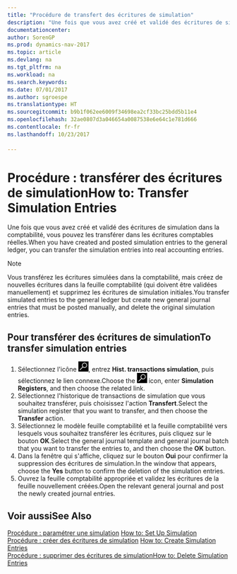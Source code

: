 ```yaml
---
title: "Procédure de transfert des écritures de simulation"
description: "Une fois que vous avez créé et validé des écritures de simulation dans la comptabilité, vous pouvez les transférer dans les écritures comptables réelles."
documentationcenter: 
author: SorenGP
ms.prod: dynamics-nav-2017
ms.topic: article
ms.devlang: na
ms.tgt_pltfrm: na
ms.workload: na
ms.search.keywords: 
ms.date: 07/01/2017
ms.author: sgroespe
ms.translationtype: HT
ms.sourcegitcommit: b9b1f062ee6009f34698ea2cf33bc25bdd5b11e4
ms.openlocfilehash: 32ae0807d3a046654a0087538e6e64c1e781d666
ms.contentlocale: fr-fr
ms.lasthandoff: 10/23/2017

---
```

# <a name="how-to-transfer-simulation-entries"></a><span data-ttu-id="a1c8e-103">Procédure : transférer des écritures de simulation</span><span class="sxs-lookup"><span data-stu-id="a1c8e-103">How to: Transfer Simulation Entries</span></span>
<span data-ttu-id="a1c8e-104">Une fois que vous avez créé et validé des écritures de simulation dans la comptabilité, vous pouvez les transférer dans les écritures comptables réelles.</span><span class="sxs-lookup"><span data-stu-id="a1c8e-104">When you have created and posted simulation entries to the general ledger, you can transfer the simulation entries into real accounting entries.</span></span>  

> [!NOTE]  
>  <span data-ttu-id="a1c8e-105">Vous transférez les écritures simulées dans la comptabilité, mais créez de nouvelles écritures dans la feuille comptabilité (qui doivent être validées manuellement) et supprimez les écritures de simulation initiales.</span><span class="sxs-lookup"><span data-stu-id="a1c8e-105">You transfer simulated entries to the general ledger but create new general journal entries that must be posted manually, and delete the original simulation entries.</span></span>  

## <a name="to-transfer-simulation-entries"></a><span data-ttu-id="a1c8e-106">Pour transférer des écritures de simulation</span><span class="sxs-lookup"><span data-stu-id="a1c8e-106">To transfer simulation entries</span></span>  

1.  <span data-ttu-id="a1c8e-107">Sélectionnez l'icône ![Page ou état pour la recherche](../../media/ui-search/search_small.png "Page ou état pour la recherche"), entrez **Hist. transactions simulation**, puis sélectionnez le lien connexe.</span><span class="sxs-lookup"><span data-stu-id="a1c8e-107">Choose the ![Search for Page or Report](../../media/ui-search/search_small.png "Search for Page or Report icon") icon, enter **Simulation Registers**, and then choose the related link.</span></span>  
2.  <span data-ttu-id="a1c8e-108">Sélectionnez l'historique de transactions de simulation que vous souhaitez transférer, puis choisissez l'action **Transfert**.</span><span class="sxs-lookup"><span data-stu-id="a1c8e-108">Select the simulation register that you want to transfer, and then choose the **Transfer** action.</span></span>  
3.  <span data-ttu-id="a1c8e-109">Sélectionnez le modèle feuille comptabilité et la feuille comptabilité vers lesquels vous souhaitez transférer les écritures, puis cliquez sur le bouton **OK**.</span><span class="sxs-lookup"><span data-stu-id="a1c8e-109">Select the general journal template and general journal batch that you want to transfer the entries to, and then choose the **OK** button.</span></span>  
4.  <span data-ttu-id="a1c8e-110">Dans la fenêtre qui s'affiche, cliquez sur le bouton **Oui** pour confirmer la suppression des écritures de simulation.</span><span class="sxs-lookup"><span data-stu-id="a1c8e-110">In the window that appears, choose the **Yes**  button to confirm the deletion of the simulation entries.</span></span>  
5.  <span data-ttu-id="a1c8e-111">Ouvrez la feuille comptabilité appropriée et validez les écritures de la feuille nouvellement créées.</span><span class="sxs-lookup"><span data-stu-id="a1c8e-111">Open the relevant general journal and post the newly created journal entries.</span></span>  

## <a name="see-also"></a><span data-ttu-id="a1c8e-112">Voir aussi</span><span class="sxs-lookup"><span data-stu-id="a1c8e-112">See Also</span></span>  
 <span data-ttu-id="a1c8e-113">[Procédure : paramétrer une simulation](how-to-set-up-simulation.md) </span><span class="sxs-lookup"><span data-stu-id="a1c8e-113">[How to: Set Up Simulation](how-to-set-up-simulation.md) </span></span>  
 <span data-ttu-id="a1c8e-114">[Procédure : créer des écritures de simulation](how-to-create-simulation-entries.md) </span><span class="sxs-lookup"><span data-stu-id="a1c8e-114">[How to: Create Simulation Entries](how-to-create-simulation-entries.md) </span></span>  
 [<span data-ttu-id="a1c8e-115">Procédure : supprimer des écritures de simulation</span><span class="sxs-lookup"><span data-stu-id="a1c8e-115">How to: Delete Simulation Entries</span></span>](how-to-delete-simulation-entries.md)


